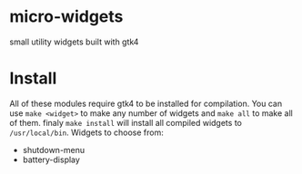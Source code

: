 
# micro-widgets

small utility widgets built with gtk4

# Install

All of these modules require gtk4 to be installed for compilation.
You can use `make <widget>` to make any number of widgets and `make all` to make all of them. finaly `make install` will install all compiled widgets to `/usr/local/bin`. Widgets to choose from:
- shutdown-menu
- battery-display
